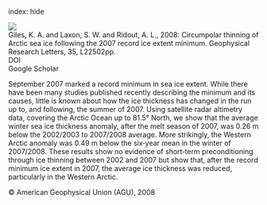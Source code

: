index: hide

<div class="Citation">
    <div class="Citation-thumb CitationThumb-linked"  data-href="https://doi.org/10.1029/2008gl035710">
      <img src="https://static.claimspace.cloud/climate-study-static/refs/thumbs/10/Giles_et_al_2008-thumb.png" />
    </div>

  <div class="Citation-body">
    <div class="Citation-text">Giles, K. A. and Laxon, S. W. and Ridout, A. L., 2008: Circumpolar thinning of Arctic sea ice following the 2007 record ice extent minimum. <span class="Article-journal">Geophysical Research Letters, </span><span class="Article-volume">35, </span>L22502pp.</div>
    <div class="Citation-links">
      <div class="CitationLink" data-href="https://doi.org/10.1029/2008gl035710">
        <div class="CitationLink-icon CitationLink-Doi"></div>
        <div class="CitationLink-text">DOI</div>
      </div>
      <div class="CitationLink" data-href="https://scholar.google.com/scholar?q=10.1029/2008gl035710">
        <div class="CitationLink-icon CitationLink-Scholar"></div>
        <div class="CitationLink-text">Google Scholar</div>
      </div>
    </div>
  </div>
</div>

September 2007 marked a record minimum in sea ice extent. While there have been many studies published recently describing the minimum and its causes, little is known about how the ice thickness has changed in the run up to, and following, the summer of 2007. Using satellite radar altimetry data, covering the Arctic Ocean up to 81.5° North, we show that the average winter sea ice thickness anomaly, after the melt season of 2007, was 0.26 m below the 2002/2003 to 2007/2008 average. More strikingly, the Western Arctic anomaly was 0.49 m below the six‐year mean in the winter of 2007/2008. These results show no evidence of short‐term preconditioning through ice thinning between 2002 and 2007 but show that, after the record minimum ice extent in 2007, the average ice thickness was reduced, particularly in the Western Arctic.

<div class="Citation-copy">
&copy; American Geophysical Union (AGU), 2008
</div>
